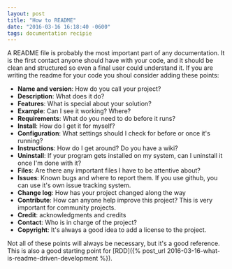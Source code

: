 ```yaml
---
layout: post
title: "How to README"
date: "2016-03-16 16:18:40 -0600"
tags: documentation recipie
---
```

A README file is probably the most important part of any documentation. It is the first contact anyone should have with your code, and it should be clean and structured so even a final user could understand it.
If you are writing the readme for your code you shoul consider adding these points:

- **Name and version**: How do you call your project?
- **Description**: What does it do?
- **Features**: What is special about your solution?
- **Example**: Can I see it working? Where?
- **Requirements**: What do you need to do before it runs?
- **Install**: How do I get it for myself?
- **Configuration**: What settings should I check for before or once it's running?
- **Instructions**: How do I get around? Do you have a wiki?
- **Uninstall**: If your program gets installed on my system, can I uninstall it once I'm done with it?
- **Files**: Are there any important files I have to be attentive about?
- **Issues**: Known bugs and where to report them. If you use github, you can use it's own issue tracking system.
- **Change log**: How has your project changed along the way
- **Contribute**: How can anyone help improve this project? This is very important for community projects.
- **Credit**: acknowledgments and credits
- **Contact**: Who is in charge of the project?  
- **Copyright**: It's always a good idea to add a license to the project.

Not all of these points will always be necessary, but it's a good reference. This is also a good starting point for [RDD]({% post_url 2016-03-16-what-is-readme-driven-development %}).
